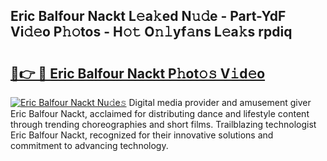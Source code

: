 ## Eric Balfour Nackt L𝚎a𝚔ed N𝚞𝚍e - Part-YdF Vi𝚍𝚎o P𝚑𝚘tos - H𝚘𝚝 O𝚗𝚕yf𝚊ns L𝚎a𝚔s rpdiq

# <h2><a href="http://kf94jkz.oniu.top/?m=Eric+Balfour+Nackt">🔗👉 🔴 Eric Balfour Nackt P𝚑ot𝚘𝚜 V𝚒d𝚎o</a></h2>

[![Eric Balfour Nackt Nu𝚍e𝚜](https://i.imgur.com/0qMVB7G.gif)](http://kf94jkz.oniu.top/?m=Eric+Balfour+Nackt)
Digital media provider and amusement giver Eric Balfour Nackt, acclaimed for distributing dance and lifestyle content through trending choreographies and short films. Trailblazing technologist Eric Balfour Nackt, recognized for their innovative solutions and commitment to advancing technology.  
